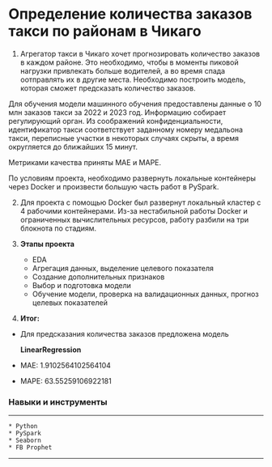 # Определение количества заказов такси по районам в Чикаго

1) Агрегатор такси в Чикаго хочет прогнозировать количество заказов в каждом районе. Это необходимо, чтобы в моменты пиковой нагрузки привлекать больше водителей, а во время спада оотправлять их в другие места. Необходимо построить модель, которая сможет предсказать количество заказов.

Для обучения модели машинного обучения предоставлены данные о 10 млн заказов такси за 2022 и 2023 год. Информацию собирает регулирующий орган. Из соображений конфиденциальности, идентификатор такси соответствует заданному номеру медальона такси, переписные участки в некоторых случаях скрыты, а время округляется до ближайших 15 минут.

Метриками качества приняты МАЕ и MAPE.

По условиям проекта, необходимо развернуть локальные контейнеры через Docker и произвести большую часть работ в PySpark.

2) Для проекта с помощью Docker был развернут локальный кластер с 4 рабочими контейнерами. Из-за нестабильной работы Docker и ограниченных вычислительных ресурсов, работу разбили на три блокнота по стадиям. 

3) **Этапы проекта**

    - EDA
    - Агрегация данных, выделение целевого показателя
    - Создание дополнительных признаков
    - Выбор и подготовка модели
    - Обучение модели, проверка на валидационных данных, прогноз целевых показателей
    
4) **Итог:**
- Для предсказания  количества заказов предложена модель

    **LinearRegression**
- МАЕ: 1.9102564102564104
- МАРЕ: 63.55259106922181

### Навыки и инструменты
------------------
    * Python
    * PySpark
    * Seaborn
    * FB Prophet
------------------    

